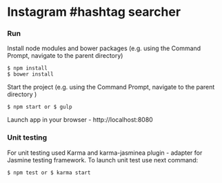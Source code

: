 # Instagram #hashtag searcher

### Run
Install node modules and bower packages (e.g. using the Command Prompt, navigate to the parent directory)

```
$ npm install 
$ bower install
```
Start the project (e.g. using the Command Prompt, navigate to the parent directory )

```
$ npm start or $ gulp 
```
 
 Launch app in your browser - http://localhost:8080

### Unit testing
For unit testing used Karma and karma-jasminea plugin - adapter for Jasmine testing framework.
To launch unit test use next command:

```
$ npm test or $ karma start 
```


